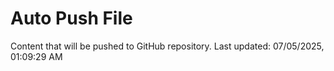 # Auto Push File

Content that will be pushed to GitHub repository.
Last updated: 07/05/2025, 01:09:29 AM